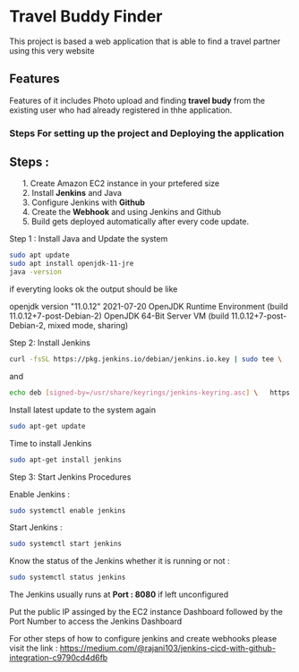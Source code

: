 # Travel Buddy Finder 
<p>This project is based a web application that is able to find a travel partner using this very website</p>

## Features
<p> Features of it includes Photo upload and finding <strong>travel budy</strong>  from the existing user who had already registered in thhe application.</p> 

### Steps For setting up the project and Deploying the application

## Steps :

<ol> 1. Create Amazon EC2 instance in your prtefered size  <br>
     2. Install <strong>Jenkins</strong> and Java <br> 
     3. Configure Jenkins with <strong>Github</strong><br> 
     4. Create the <strong>Webhook</strong> and using Jenkins and Github <br> 
    5. Build gets deployed automatically after every code update.</ol>

Step 1 : Install Java and Update the system
```sh
sudo apt update
sudo apt install openjdk-11-jre
java -version
```
if everyting looks ok the output should be like

<output>openjdk version "11.0.12" 2021-07-20 OpenJDK Runtime Environment (build 11.0.12+7-post-Debian-2) OpenJDK 64-Bit Server VM (build 11.0.12+7-post-Debian-2, mixed mode, sharing)</output>

Step 2: Install Jenkins 
```sh
curl -fsSL https://pkg.jenkins.io/debian/jenkins.io.key | sudo tee \   /usr/share/keyrings/jenkins-keyring.asc > /dev/null 
```
and 
```sh
echo deb [signed-by=/usr/share/keyrings/jenkins-keyring.asc] \   https://pkg.jenkins.io/debian binary/ | sudo tee \   /etc/apt/sources.list.d/jenkins.list > /dev/null
```
Install latest update to the system again 
```sh
sudo apt-get update 
```
Time to install Jenkins 
```sh
sudo apt-get install jenkins
```
Step 3: Start Jenkins Procedures 

Enable Jenkins :
```sh
sudo systemctl enable jenkins
```
Start Jenkins :
```sh 
sudo systemctl start jenkins
```
Know the status of the Jenkins whether it is running or not : 
```sh
sudo systemctl status jenkins
```
<p>The Jenkins usually runs at <strong> Port : 8080</strong> if left unconfigured </br>

<p>Put the public IP assinged by the EC2 instance Dashboard followed by the Port Number to access the Jenkins Dashboard</p>

For other steps of how to configure jenkins and create webhooks please visit the link : https://medium.com/@rajani103/jenkins-cicd-with-github-integration-c9790cd4d6fb 